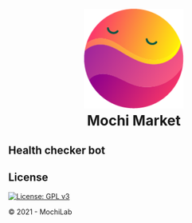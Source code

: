 <h1 align="center">
  <br>
      <img src="mochi.png" alt="logo" title="Mochi"  height="200" />
  <br>
  Mochi Market
  <br>
</h1>

## Health checker bot

## License

[![License: GPL v3](https://img.shields.io/badge/License-GPLv3-blue.svg)](https://www.gnu.org/licenses/gpl-3.0)

© 2021 - MochiLab
